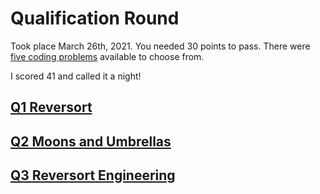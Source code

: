 # Qualification Round
Took place March 26th, 2021. You needed 30 points to pass. There were [five coding problems](https://codingcompetitions.withgoogle.com/codejam/round/000000000043580a)
available to choose from.

I scored 41 and called it a night!

## [Q1 Reversort](Q1_Reversort)

## [Q2 Moons and Umbrellas](Q2_Moons_and_Umbrellas)

## [Q3 Reversort Engineering](Q3_Reversort_Engineering)
